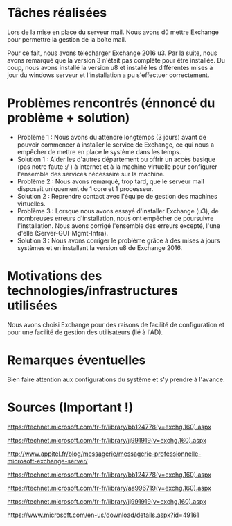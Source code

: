# Tâches réalisées
Lors de la mise en place du serveur mail. Nous avons dû mettre Exchange pour permettre la gestion de la boîte mail.

Pour ce fait, nous avons télécharger Exchange 2016 u3. Par la suite, nous avons remarqué que la version 3 n'était pas complète pour être installée. Du coup, nous avons installé la version u8 et installé les différentes mises à jour du windows serveur et l'installation a pu s'effectuer correctement. 

# Problèmes rencontrés (énnoncé du problème + solution)

* Problème 1 : Nous avons du attendre longtemps (3 jours) avant de pouvoir commencer à installer le service de Exchange, ce qui nous a empêcher de mettre en place le système dans les temps.
* Solution 1 : Aider les d'autres département ou offrir un accès basique (pas notre faute :/ ) à internet et à la machine virtuelle pour configurer l'ensemble des services nécessaire sur la machine.
* Problème 2 : Nous avons remarqué, trop tard, que le serveur mail disposait uniquement de 1 core et 1 processeur.
* Solution 2 : Reprendre contact avec l'équipe de gestion des machines virtuelles. 
* Problème 3 : Lorsque nous avons essayé d'installer Exchange (u3), de nombreuses erreurs d'installation, nous ont empêcher de poursuivre l'installation. Nous avons corrigé l'ensemble des erreurs excepté, l'une d'elle (Server-GUI-Mgmt-Infra). 
* Solution 3 : Nous avons corriger le problème grâce à des mises à jours systèmes et en installant la version u8 de Exchange 2016.

# Motivations des technologies/infrastructures utilisées
Nous avons choisi Exchange pour des raisons de facilité de configuration et pour une facilité de gestion des utilisateurs (lié à l'AD).

# Remarques éventuelles
Bien faire attention aux configurations du système et s'y prendre à l'avance.

# Sources (Important !)

https://technet.microsoft.com/fr-fr/library/bb124778(v=exchg.160).aspx

https://technet.microsoft.com/fr-fr/library/jj991919(v=exchg.160).aspx

http://www.appitel.fr/blog/messagerie/messagerie-professionnelle-microsoft-exchange-server/

https://technet.microsoft.com/fr-fr/library/bb124778(v=exchg.160).aspx

https://technet.microsoft.com/fr-fr/library/aa996719(v=exchg.160).aspx

https://technet.microsoft.com/fr-fr/library/jj991919(v=exchg.160).aspx

https://www.microsoft.com/en-us/download/details.aspx?id=49161
